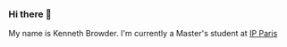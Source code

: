 ### Hi there 👋

My name is Kenneth Browder. I'm currently a Master's student at [IP Paris](https://ip-paris.fr)
